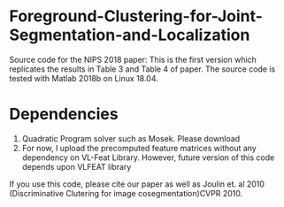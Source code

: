 # Foreground-Clustering-for-Joint-Segmentation-and-Localization
Source code for the NIPS 2018 paper: This is the first version which replicates the results in Table 3 and Table 4 of paper. The source code is tested with Matlab 2018b on Linux 18.04.


# Dependencies
1) Quadratic Program solver such as Mosek. Please download 
2) For now, I upload the precomputed feature matrices without any dependency on VL-Feat Library. However, future version of this code depends upon VLFEAT library

If you use this code, please cite our paper as well as Joulin et. al 2010 (Discriminative Clutering for image cosegmentation)CVPR 2010.

